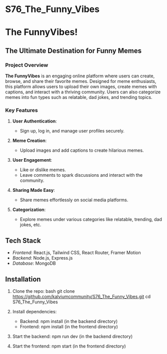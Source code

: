 # S76_The_Funny_Vibes


# The FunnyVibes!

## The Ultimate Destination for Funny Memes



### **Project Overview**
**The FunnyVibes** is an engaging online platform where users can create, browse, and share their favorite memes. Designed for meme enthusiasts, this platform allows users to upload their own images, create memes with captions, and interact with a thriving community. Users can also categorize memes into fun types such as relatable, dad jokes, and trending topics.



### **Key Features**

1. **User Authentication**:
   - Sign up, log in, and manage user profiles securely.

2. **Meme Creation**:
   - Upload images and add captions to create hilarious memes.

3. **User Engagement**:
   - Like or dislike memes.
   - Leave comments to spark discussions and interact with the community.

4. **Sharing Made Easy**:
   - Share memes effortlessly on social media platforms.

5. **Categorization**:
   - Explore memes under various categories like relatable, trending, dad jokes, etc.

## Tech Stack

- *Frontend*: React.js, Tailwind CSS, React Router, Framer Motion
- *Backend*: Node.js, Express.js
- *Database*: MongoDB

## Installation

1. Clone the repo:
   bash
   git clone https://github.com/kalviumcommunity/S76_The_Funny_Vibes.git
   cd S76_The_Funny_Vibes
   

2. Install dependencies:
   - Backend: npm install (in the backend directory)
   - Frontend: npm install (in the frontend directory)

3. Start the backend: npm run dev (in the backend directory)

4. Start the frontend: npm start (in the frontend directory)


